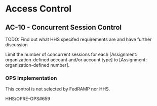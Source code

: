 # Access Control
## AC-10 - Concurrent Session Control

TODO: Find out what HHS specifed requirements are and have further discussion

Limit the number of concurrent sessions for each [Assignment: organization-defined account and/or account type] to [Assignment: organization-defined number].

### OPS Implementation

This control is not selected by FedRAMP nor HHS.

HHS/OPRE-OPS#659
